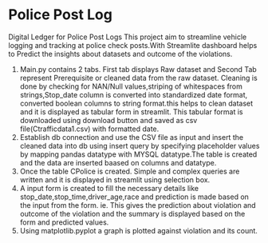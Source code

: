 # Police Post Log
Digital Ledger for Police Post Logs
    This project aim to streamline vehicle logging and tracking at police check posts.With Streamlite dashboard helps to Predict the insights about datasets and outcome of the violations. 
1. Main.py contains 2 tabs. First tab displays Raw dataset and Second Tab represent Prerequisite or cleaned data from the raw dataset. Cleaning is done by checking for NAN/Null 
   values,striping of whitespaces from strings,Stop_date column is converted into standardized date format, converted boolean columns to string format.this helps to clean 
   dataset and it is displayed as tabular form in streamlit. This tabular format is downloaded using download button and saved as csv file(Ctrafficdata1.csv) with formatted 
   date.
2. Establish db connection and use the CSV file as input and insert the cleaned data into db using insert query by specifying placeholder values by mapping pandas datatype with
   MYSQL datatype.The table is created and the data are inserted baased on columns and datatype.
3. Once the table CPolice is created. Simple and complex queries are written and it is displayed in streamlit using selection box.
4. A input form is created to fill the necessary details like stop_date,stop_time,driver_age,race and prediction is made based on the input from the form. ie. This gives
   the prediction about violation and outcome of the violation and the summary is displayed based on the form and predicted values.
5. Using matplotlib.pyplot a graph is plotted against violation and its count.
